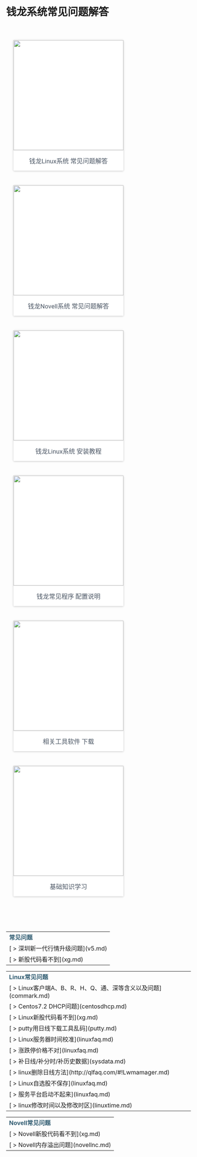 # 钱龙系统常见问题解答

<div style="max-width: 1024px; margin: 0px auto; padding-top: 40px; display: flex; flex-wrap: wrap;">
<div class="rmq-231bf4f8 rmq-c6479dbc" style="margin: 0px 20px 40px;flex-basis: width:300px;width: 300px;"><div style="color: rgba(0, 0, 0, 0.870588); background-color: rgb(255, 255, 255); transition: all 450ms cubic-bezier(0.23, 1, 0.32, 1) 0ms; box-sizing: border-box; font-family: Roboto, sans-serif; -webkit-tap-highlight-color: rgba(0, 0, 0, 0); box-shadow: rgba(0, 0, 0, 0.117647) 0px 1px 6px, rgba(0, 0, 0, 0.117647) 0px 1px 4px; border-radius: 2px; z-index: 1;"><div style="padding-bottom: 0px;"><a href="#!linuxfaq.md"><img src="http://7xlgx2.com1.z0.glb.clouddn.com/ql_linux.jpg" style="width: 300px; display: block;"></a><div style="border-top: 1px solid rgb(226, 226, 226); padding: 15px; color: rgb(76, 87, 101); font-size: 17px; text-align: center;">钱龙Linux系统 常见问题解答</div></div></div></div>
<div class="rmq-231bf4f8 rmq-c6479dbc" style="margin: 0px 20px 40px;flex-basis: width:300px;width: 300px;"><div style="color: rgba(0, 0, 0, 0.870588); background-color: rgb(255, 255, 255); transition: all 450ms cubic-bezier(0.23, 1, 0.32, 1) 0ms; box-sizing: border-box; font-family: Roboto, sans-serif; -webkit-tap-highlight-color: rgba(0, 0, 0, 0); box-shadow: rgba(0, 0, 0, 0.117647) 0px 1px 6px, rgba(0, 0, 0, 0.117647) 0px 1px 4px; border-radius: 2px; z-index: 1;"><div style="padding-bottom: 0px;"><a href="#!novellfaq.md"><img src="http://7xlgx2.com1.z0.glb.clouddn.com/ql_novell.jpg" style="width: 300px; display: block;"></a><div style="border-top: 1px solid rgb(226, 226, 226); padding: 15px; color: rgb(76, 87, 101); font-size: 17px; text-align: center;">钱龙Novell系统 常见问题解答</div></div></div></div>
<div class="rmq-231bf4f8 rmq-c6479dbc" style="margin: 0px 20px 40px;flex-basis: width:300px;width: 300px;"><div style="color: rgba(0, 0, 0, 0.870588); background-color: rgb(255, 255, 255); transition: all 450ms cubic-bezier(0.23, 1, 0.32, 1) 0ms; box-sizing: border-box; font-family: Roboto, sans-serif; -webkit-tap-highlight-color: rgba(0, 0, 0, 0); box-shadow: rgba(0, 0, 0, 0.117647) 0px 1px 6px, rgba(0, 0, 0, 0.117647) 0px 1px 4px; border-radius: 2px; z-index: 1;"><div style="padding-bottom: 0px;"><a href="#!linuxsetup.md"><img src="http://7xlgx2.com1.z0.glb.clouddn.com/ql_linux_setup.jpg" style="width: 300px; display: block;"></a><div style="border-top: 1px solid rgb(226, 226, 226); padding: 15px; color: rgb(76, 87, 101); font-size: 17px; text-align: center;">钱龙Linux系统 安装教程</div></div></div></div></div>

<div style="max-width: 1024px; margin: 0px auto; padding-top: 0px; padding-bottom: 40px; display: flex; flex-wrap: wrap;">
<div class="rmq-231bf4f8 rmq-c6479dbc" style="margin: 0px 20px 40px;flex-basis: width:300px;width: 300px;"><div style="color: rgba(0, 0, 0, 0.870588); background-color: rgb(255, 255, 255); transition: all 450ms cubic-bezier(0.23, 1, 0.32, 1) 0ms; box-sizing: border-box; font-family: Roboto, sans-serif; -webkit-tap-highlight-color: rgba(0, 0, 0, 0); box-shadow: rgba(0, 0, 0, 0.117647) 0px 1px 6px, rgba(0, 0, 0, 0.117647) 0px 1px 4px; border-radius: 2px; z-index: 1;"><div style="padding-bottom: 0px;"><a href="#!ql_config.md"><img src="http://o77zzwbm6.bkt.clouddn.com/ql_config.png" style="width: 300px; display: block;"></a><div style="border-top: 1px solid rgb(226, 226, 226); padding: 15px; color: rgb(76, 87, 101); font-size: 17px; text-align: center;">钱龙常见程序 配置说明</div></div></div></div>
<div class="rmq-231bf4f8 rmq-c6479dbc" style="margin: 0px 20px 40px;flex-basis: width:300px;width: 300px;"><div style="color: rgba(0, 0, 0, 0.870588); background-color: rgb(255, 255, 255); transition: all 450ms cubic-bezier(0.23, 1, 0.32, 1) 0ms; box-sizing: border-box; font-family: Roboto, sans-serif; -webkit-tap-highlight-color: rgba(0, 0, 0, 0); box-shadow: rgba(0, 0, 0, 0.117647) 0px 1px 6px, rgba(0, 0, 0, 0.117647) 0px 1px 4px; border-radius: 2px; z-index: 1;"><div style="padding-bottom: 0px;"><a href="#!qltools.md"><img src="http://o77zzwbm6.bkt.clouddn.com/ql_gj.png" style="width: 300px; display: block;"></a><div style="border-top: 1px solid rgb(226, 226, 226); padding: 15px; color: rgb(76, 87, 101); font-size: 17px; text-align: center;">相关工具软件 下载</div></div></div></div>
<div class="rmq-231bf4f8 rmq-c6479dbc" style="margin: 0px 20px 40px;flex-basis: width:300px;width: 300px;"><div style="color: rgba(0, 0, 0, 0.870588); background-color: rgb(255, 255, 255); transition: all 450ms cubic-bezier(0.23, 1, 0.32, 1) 0ms; box-sizing: border-box; font-family: Roboto, sans-serif; -webkit-tap-highlight-color: rgba(0, 0, 0, 0); box-shadow: rgba(0, 0, 0, 0.117647) 0px 1px 6px, rgba(0, 0, 0, 0.117647) 0px 1px 4px; border-radius: 2px; z-index: 1;"><div style="padding-bottom: 0px;"><a href="#!qllearning.md"><img src="http://o77zzwbm6.bkt.clouddn.com/ql_xuexi.png" style="width: 300px; display: block;"></a><div style="border-top: 1px solid rgb(226, 226, 226); padding: 15px; color: rgb(76, 87, 101); font-size: 17px; text-align: center;">基础知识学习</div></div></div></div></div>

<div style="max-width: 1024px; margin: 0px auto;"><table><tr><td><font color=#325D72 size=3><b> 常见问题</b></font></td></tr>
<tr><td>[ > 深圳新一代行情升级问题](v5.md)</td></tr><tr><td>[ > 新股代码看不到](xg.md)</td></tr></table></div><div style="max-width: 1024px; margin: 0px auto;"><table><tr><td><font color=#325D72 size=3><b> Linux常见问题</b></font></td></tr><tr><td>[ > Linux客户端A、B、R、H、Q、通、深等含义以及问题](commark.md)</td></tr><tr><td>[ > Centos7.2 DHCP问题](centosdhcp.md)</td></tr><tr><td>[ > Linux新股代码看不到](xg.md)</td></tr><tr><td>[ > putty用日线下载工具乱码](putty.md)</td></tr><tr><td>[ > Linux服务器时间校准](linuxfaq.md) </td></tr><tr><td>[ > 涨跌停价格不对](linuxfaq.md) </td></tr><tr><td>[ > 补日线/补分时/补历史数据](sysdata.md) </td></tr><tr><td>[ > linux删除日线方法](http://qlfaq.com/#!Lwmamager.md) </td></tr><tr><td>[ > Linux自选股不保存](linuxfaq.md) </td></tr><tr><td>[ > 服务平台启动不起来](linuxfaq.md) </td></tr><tr><td>[ > linux修改时间以及修改时区](linuxtime.md) </td></tr></table></div><div style="max-width: 1024px; margin: 0px auto;"><table><tr><td><font color=#325D72 size=3><b> Novell常见问题</b></font></td></tr><tr><td>[ > Novell新股代码看不到](xg.md)</td></tr><tr><td>[ > Novell内存溢出问题](novellnc.md)</td></tr></table></div>
